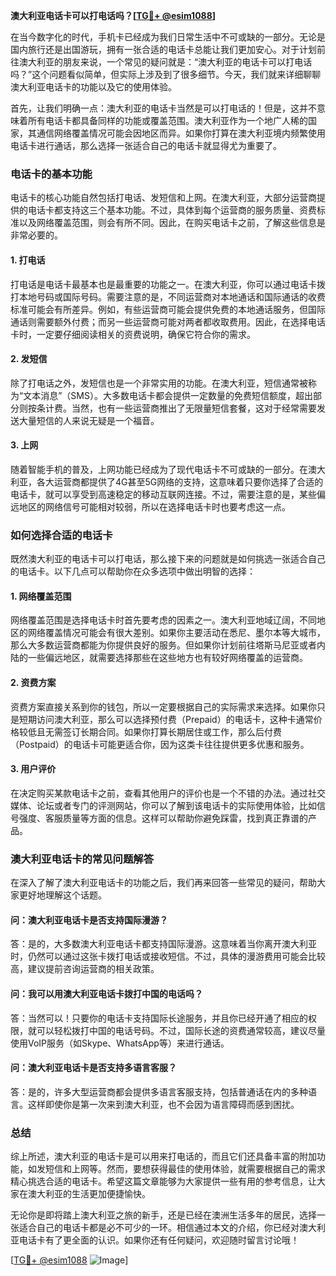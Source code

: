 **澳大利亚电话卡可以打电话吗？[[TG💪+ @esim1088](https://t.me/s/esim1088)]**

在当今数字化的时代，手机卡已经成为我们日常生活中不可或缺的一部分。无论是国内旅行还是出国游玩，拥有一张合适的电话卡总能让我们更加安心。对于计划前往澳大利亚的朋友来说，一个常见的疑问就是：“澳大利亚的电话卡可以打电话吗？”这个问题看似简单，但实际上涉及到了很多细节。今天，我们就来详细聊聊澳大利亚电话卡的功能以及它的使用体验。

首先，让我们明确一点：澳大利亚的电话卡当然是可以打电话的！但是，这并不意味着所有电话卡都具备同样的功能或覆盖范围。澳大利亚作为一个地广人稀的国家，其通信网络覆盖情况可能会因地区而异。如果你打算在澳大利亚境内频繁使用电话卡进行通话，那么选择一张适合自己的电话卡就显得尤为重要了。

### **电话卡的基本功能**
电话卡的核心功能自然包括打电话、发短信和上网。在澳大利亚，大部分运营商提供的电话卡都支持这三个基本功能。不过，具体到每个运营商的服务质量、资费标准以及网络覆盖范围，则会有所不同。因此，在购买电话卡之前，了解这些信息是非常必要的。

#### **1. 打电话**
打电话是电话卡最基本也是最重要的功能之一。在澳大利亚，你可以通过电话卡拨打本地号码或国际号码。需要注意的是，不同运营商对本地通话和国际通话的收费标准可能会有所差异。例如，有些运营商可能会提供免费的本地通话服务，但国际通话则需要额外付费；而另一些运营商可能对两者都收取费用。因此，在选择电话卡时，一定要仔细阅读相关的资费说明，确保它符合你的需求。

#### **2. 发短信**
除了打电话之外，发短信也是一个非常实用的功能。在澳大利亚，短信通常被称为“文本消息”（SMS）。大多数电话卡都会提供一定数量的免费短信额度，超出部分则按条计费。当然，也有一些运营商推出了无限量短信套餐，这对于经常需要发送大量短信的人来说无疑是一个福音。

#### **3. 上网**
随着智能手机的普及，上网功能已经成为了现代电话卡不可或缺的一部分。在澳大利亚，各大运营商都提供了4G甚至5G网络的支持，这意味着只要你选择了合适的电话卡，就可以享受到高速稳定的移动互联网连接。不过，需要注意的是，某些偏远地区的网络信号可能相对较弱，所以在选择电话卡时也要考虑这一点。

### **如何选择合适的电话卡**
既然澳大利亚的电话卡可以打电话，那么接下来的问题就是如何挑选一张适合自己的电话卡。以下几点可以帮助你在众多选项中做出明智的选择：

#### **1. 网络覆盖范围**
网络覆盖范围是选择电话卡时首先要考虑的因素之一。澳大利亚地域辽阔，不同地区的网络覆盖情况可能会有很大差别。如果你主要活动在悉尼、墨尔本等大城市，那么大多数运营商都能为你提供良好的服务。但如果你计划前往塔斯马尼亚或者内陆的一些偏远地区，就需要选择那些在这些地方也有较好网络覆盖的运营商。

#### **2. 资费方案**
资费方案直接关系到你的钱包，所以一定要根据自己的实际需求来选择。如果你只是短期访问澳大利亚，那么可以选择预付费（Prepaid）的电话卡，这种卡通常价格较低且无需签订长期合同。如果你打算长期居住或工作，那么后付费（Postpaid）的电话卡可能更适合你，因为这类卡往往提供更多优惠和服务。

#### **3. 用户评价**
在决定购买某款电话卡之前，查看其他用户的评价也是一个不错的办法。通过社交媒体、论坛或者专门的评测网站，你可以了解到该电话卡的实际使用体验，比如信号强度、客服质量等方面的信息。这样可以帮助你避免踩雷，找到真正靠谱的产品。

### **澳大利亚电话卡的常见问题解答**
在深入了解了澳大利亚电话卡的功能之后，我们再来回答一些常见的疑问，帮助大家更好地理解这个话题。

#### **问：澳大利亚电话卡是否支持国际漫游？**
答：是的，大多数澳大利亚电话卡都支持国际漫游。这意味着当你离开澳大利亚时，仍然可以通过这张卡拨打电话或接收短信。不过，具体的漫游费用可能会比较高，建议提前咨询运营商的相关政策。

#### **问：我可以用澳大利亚电话卡拨打中国的电话吗？**
答：当然可以！只要你的电话卡支持国际长途服务，并且你已经开通了相应的权限，就可以轻松拨打中国的电话号码。不过，国际长途的资费通常较高，建议尽量使用VoIP服务（如Skype、WhatsApp等）来进行通话。

#### **问：澳大利亚电话卡是否支持多语言客服？**
答：是的，许多大型运营商都会提供多语言客服支持，包括普通话在内的多种语言。这样即使你是第一次来到澳大利亚，也不会因为语言障碍而感到困扰。

### **总结**
综上所述，澳大利亚的电话卡是可以用来打电话的，而且它们还具备丰富的附加功能，如发短信和上网等。然而，要想获得最佳的使用体验，就需要根据自己的需求精心挑选合适的电话卡。希望这篇文章能够为大家提供一些有用的参考信息，让大家在澳大利亚的生活更加便捷愉快。

无论你是即将踏上澳大利亚之旅的新手，还是已经在澳洲生活多年的居民，选择一张适合自己的电话卡都是必不可少的一环。相信通过本文的介绍，你已经对澳大利亚电话卡有了更全面的认识。如果你还有任何疑问，欢迎随时留言讨论哦！

[[TG💪+ @esim1088](https://t.me/s/esim1088) ![Image](https://i.postimg.cc/4NQfJmqS/Snipaste-2025-05-13-00-14-12.png)]
